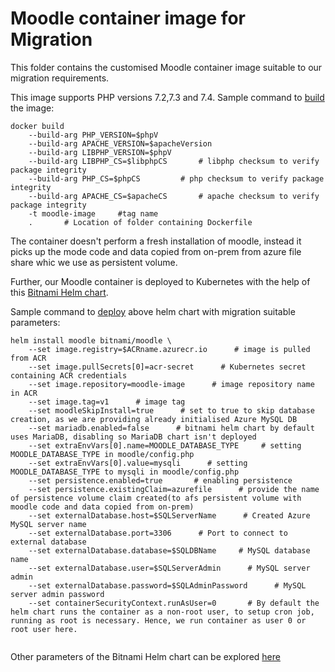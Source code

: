 # Moodle container image for Migration

This folder contains the customised Moodle container image suitable to our migration requirements.

This image supports PHP versions 7.2,7.3 and 7.4. Sample command to [build](https://github.com/neerajajaja/moodle-to-azure-aks/blob/master/moodle-arm-templates/scripts/install_moodle.sh#L238) the image:
```
docker build
    --build-arg PHP_VERSION=$phpV       
    --build-arg APACHE_VERSION=$apacheVersion
    --build-arg LIBPHP_VERSION=$phpV
    --build-arg LIBPHP_CS=$libphpCS       # libphp checksum to verify package integrity
    --build-arg PHP_CS=$phpCS         # php checksum to verify package integrity
    --build-arg APACHE_CS=$apacheCS       # apache checksum to verify package integrity
    -t moodle-image     #tag name
    .       # Location of folder containing Dockerfile
```
The container doesn't perform a fresh installation of moodle, instead it picks up the mode code and data copied from on-prem from azure file share whic we use as persistent volume.

Further, our Moodle container is deployed to Kubernetes with the help of this [Bitnami Helm chart](https://github.com/bitnami/charts/tree/master/bitnami/moodle).

Sample command to [deploy](https://github.com/neerajajaja/moodle-to-azure-aks/blob/master/moodle-arm-templates/scripts/install_moodle.sh#L256) above helm chart with migration suitable parameters:
```
helm install moodle bitnami/moodle \
    --set image.registry=$ACRname.azurecr.io      # image is pulled from ACR
    --set image.pullSecrets[0]=acr-secret      # Kubernetes secret containing ACR credentials
    --set image.repository=moodle-image      # image repository name in ACR
    --set image.tag=v1      # image tag
    --set moodleSkipInstall=true      # set to true to skip database creation, as we are providing already initialised Azure MySQL DB
    --set mariadb.enabled=false      # bitnami helm chart by default uses MariaDB, disabling so MariaDB chart isn't deployed
    --set extraEnvVars[0].name=MOODLE_DATABASE_TYPE     # setting MOODLE_DATABASE_TYPE in moodle/config.php
    --set extraEnvVars[0].value=mysqli      # setting MOODLE_DATABASE_TYPE to mysqli in moodle/config.php
    --set persistence.enabled=true       # enabling persistence
    --set persistence.existingClaim=azurefile      # provide the name of persistence volume claim created(to afs persistent volume with moodle code and data copied from on-prem)
    --set externalDatabase.host=$SQLServerName      # Created Azure MySQL server name
    --set externalDatabase.port=3306      # Port to connect to external database
    --set externalDatabase.database=$SQLDBName     # MySQL database name
    --set externalDatabase.user=$SQLServerAdmin      # MySQL server admin
    --set externalDatabase.password=$SQLAdminPassword      # MySQL server admin password
    --set containerSecurityContext.runAsUser=0       # By default the helm chart runs the container as a non-root user, to setup cron job, running as root is necessary. Hence, we run container as user 0 or root user here.
 
```

Other parameters of the Bitnami Helm chart can be explored [here](https://github.com/bitnami/charts/tree/master/bitnami/moodle#parameters)



